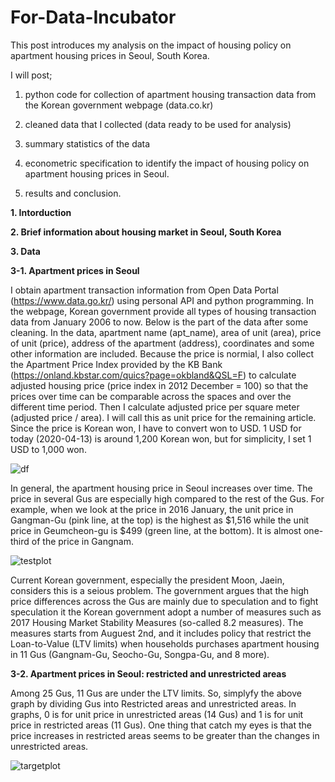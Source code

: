 # For-Data-Incubator

This post introduces my analysis on the impact of housing policy on apartment housing prices in Seoul, South Korea.

I will post; 

1) python code for collection of apartment housing transaction data from the Korean government webpage (data.co.kr)

2) cleaned data that I collected (data ready to be used for analysis)

3) summary statistics of the data

4) econometric specification to identify the impact of housing policy on apartment housing prices in Seoul.

6) results and conclusion.



**1. Intorduction**


**2. Brief information about housing market in Seoul, South Korea**

**3. Data** 

**3-1. Apartment prices in Seoul**

I obtain apartment transaction information from Open Data Portal (https://www.data.go.kr/) using personal API and python programming. In the webpage, Korean government provide all types of housing transaction data from January 2006 to now. Below is the part of the data after some cleaning. In the data, apartment name (apt_name), area of unit (area), price of unit (price), address of the apartment (address), coordinates and some other information are included. Because the price is normial, I also collect the Apartment Price Index provided by the KB Bank (https://onland.kbstar.com/quics?page=okbland&QSL=F) to calculate adjusted housing price (price index in 2012 December = 100) so that the prices over time can be comparable across the spaces and over the different time period. Then I calculate adjusted price per square meter (adjusted price / area). I will call this as unit price for the remaining article. Since the price is Korean won, I have to convert won to USD. 1 USD for today (2020-04-13) is around 1,200 Korean won, but for simplicity, I set 1 USD to 1,000 won.

![df](https://user-images.githubusercontent.com/62204139/79158997-281b6980-7d8c-11ea-85e7-6fe1eb551217.png)


In general, the apartment housing price in Seoul increases over time. The price in several Gus are especially high compared to the rest of the Gus. For example, when we look at the price in 2016 January, the unit price in Gangman-Gu (pink line, at the top) is the highest as $1,516 while the unit price in Geumcheon-gu is $499 (green line, at the bottom). It is almost one-third of the price in Gangnam.  

![testplot](https://user-images.githubusercontent.com/62204139/79156383-a295ba80-7d87-11ea-8336-f818b9397e67.png)

Current Korean government, especially the president Moon, Jaein, considers this is a seious problem. The government argues that the high price differences across the Gus are mainly due to speculation and to fight speculation it the Korean government adopt a number of measures such as 2017 Housing Market Stability Measures (so-called 8.2 measures). The measures starts from Auguest 2nd, and it includes policy that restrict the Loan-to-Value (LTV limits) when households purchases apartment housing in 11 Gus (Gangnam-Gu, Seocho-Gu, Songpa-Gu, and 8 more).

**3-2. Apartment prices in Seoul: restricted and unrestricted areas**


Among 25 Gus, 11 Gus are under the LTV limits. So, simplyfy the above graph by dividing Gus into Restricted areas and unrestricted areas. In graphs, 0 is for unit price in unrestricted areas (14 Gus) and 1 is for unit price in restricted areas (11 Gus). One thing that catch my eyes is that the price increases in restricted areas seems to be greater than the changes in unrestricted areas.

![targetplot](https://user-images.githubusercontent.com/62204139/79161081-b9d8a600-7d8f-11ea-8529-d5b0a781cf25.png)





